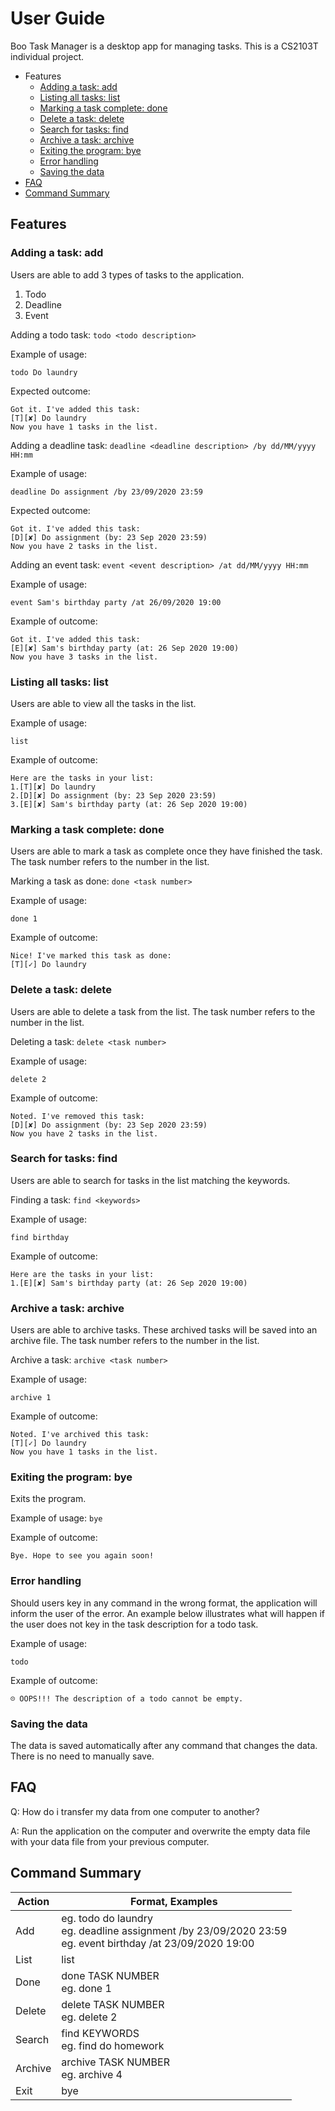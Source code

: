 # User Guide

Boo Task Manager is a desktop app for managing tasks. This is a CS2103T individual project. 

* Features
    * [Adding a task: add](#adding-a-task-add)
    * [Listing all tasks: list](#listing-all-tasks-list)
    * [Marking a task complete: done](#marking-a-task-complete-done)
    * [Delete a task: delete](#delete-a-task-delete)
    * [Search for tasks: find](#search-for-tasks-find)
    * [Archive a task: archive](#archive-a-task-archive)
    * [Exiting the program: bye](#exiting-the-program-bye)
    * [Error handling](#error-handling)
    * [Saving the data](#saving-the-data)
* [FAQ](#faq)
* [Command Summary](#command-summary)
    
## Features 

### Adding a task: add
Users are able to add 3 types of tasks to the application.
1. Todo
1. Deadline
1. Event

Adding a todo task: `todo <todo description>`

Example of usage:

`todo Do laundry`

Expected outcome:

```
Got it. I've added this task:
[T][✘] Do laundry
Now you have 1 tasks in the list.
```
Adding a deadline task: `deadline <deadline description> /by dd/MM/yyyy HH:mm`

Example of usage:

`deadline Do assignment /by 23/09/2020 23:59`

Expected outcome:

```
Got it. I've added this task:
[D][✘] Do assignment (by: 23 Sep 2020 23:59)
Now you have 2 tasks in the list.
```

Adding an event task: `event <event description> /at dd/MM/yyyy HH:mm`

Example of usage:

`event Sam's birthday party /at 26/09/2020 19:00`

Example of outcome:

```
Got it. I've added this task:
[E][✘] Sam's birthday party (at: 26 Sep 2020 19:00)
Now you have 3 tasks in the list.
```

### Listing all tasks: list
Users are able to view all the tasks in the list.

Example of usage:

`list`

Example of outcome:
```
Here are the tasks in your list:
1.[T][✘] Do laundry
2.[D][✘] Do assignment (by: 23 Sep 2020 23:59)
3.[E][✘] Sam's birthday party (at: 26 Sep 2020 19:00)
```

### Marking a task complete: done
Users are able to mark a task as complete once they have finished the task.
The task number refers to the number in the list.

Marking a task as done: `done <task number>`

Example of usage:

`done 1`

Example of outcome:
```
Nice! I've marked this task as done: 
[T][✓] Do laundry
```

### Delete a task: delete
Users are able to delete a task from the list.
The task number refers to the number in the list.

Deleting a task: `delete <task number>`

Example of usage:

`delete 2`

Example of outcome:
```
Noted. I've removed this task:
[D][✘] Do assignment (by: 23 Sep 2020 23:59)
Now you have 2 tasks in the list.
```

### Search for tasks: find
Users are able to search for tasks in the list matching the keywords.

Finding a task: `find <keywords>`

Example of usage:

`find birthday`

Example of outcome:

```
Here are the tasks in your list:
1.[E][✘] Sam's birthday party (at: 26 Sep 2020 19:00)
```

### Archive a task: archive
Users are able to archive tasks. These archived tasks will be saved into an archive file.
The task number refers to the number in the list.

Archive a task: `archive <task number>`

Example of usage:

`archive 1`

Example of outcome:

```
Noted. I've archived this task:
[T][✓] Do laundry
Now you have 1 tasks in the list.
```

### Exiting the program: bye
Exits the program.

Example of usage:
`bye`

Example of outcome:
```
Bye. Hope to see you again soon!
```

### Error handling
Should users key in any command in the wrong format, the application will inform the user of the error.
An example below illustrates what will happen if the user does not key in the task description for a todo
task.

Example of usage:

`todo`

Example of outcome:

```
☹ OOPS!!! The description of a todo cannot be empty.
```

### Saving the data
The data is saved automatically after any command that changes the data. 
There is no need to manually save.

## FAQ
Q: How do i transfer my data from one computer to another?

A: Run the application on the computer and overwrite the empty data file with your data file from 
your previous computer.

## Command Summary

Action | Format, Examples
------------ | -------------
Add | eg. todo do laundry <br> eg. deadline assignment /by 23/09/2020 23:59 <br> eg. event birthday /at 23/09/2020 19:00
List | list
Done | done TASK NUMBER <br> eg. done 1
Delete | delete TASK NUMBER <br> eg. delete 2
Search | find KEYWORDS <br> eg. find do homework
Archive | archive TASK NUMBER <br> eg. archive 4
Exit | bye



